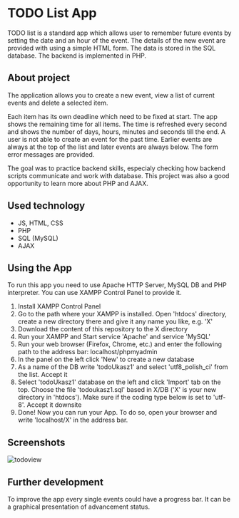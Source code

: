 # TODO List App
TODO list is a standard app which allows user to remember future events by setting the date and an hour of the event. The details of the new event are provided with using a simple HTML form. The data is stored in the SQL database. The backend is implemented in PHP.

## About project
The application allows you to create a new event, view a list of current events and delete a selected item.

Each item has its own deadline which need to be fixed at start. The app shows the remaining time for all items. The time is refreshed every second and shows the number of days, hours, minutes and seconds till the end. A user is not able to create an event for the past time. Earlier events are always at the top of the list and later events are always below. The form error messages are provided.

The goal was to practice backend skills, especialy checking how backend scripts communicate and work with database. This project was also a good opportunity to learn more about PHP and AJAX.

## Used technology
<ul>
  <li>JS, HTML, CSS</li>
  <li>PHP</li>
  <li>SQL (MySQL)</li>
  <li>AJAX</li>
</ul>

## Using the App
To run this app you need to use Apache HTTP Server, MySQL DB and PHP interpreter. You can use XAMPP Control Panel to provide it.

<ol>
  <li>Install XAMPP Control Panel</li>
  <li>Go to the path where your XAMPP is installed. Open 'htdocs' directory, create a new directory there and give it any name you like, e.g. 'X'</li>
  <li>Download the content of this repository to the X directory</li>
  <li>Run your XAMPP and Start service 'Apache' and service 'MySQL'</li>
  <li>Run your web browser (Firefox, Chrome, etc.) and enter the following path to the address bar: localhost/phpmyadmin</li>
  <li>In the panel on the left click 'New' to create a new database</li>
  <li>As a name of the DB write 'todoUkasz1' and select 'utf8_polish_ci' from the list. Accept it</li>
  <li>Select 'todoUkasz1' database on the left and click 'Import' tab on the top. Choose the file 'todoukasz1.sql' based in X/DB ('X' is your new directory in 'htdocs'). Make sure if the coding type below is set to 'utf-8'. Accept it downsite</li>
  <li>Done! Now you can run your App. To do so, open your browser and write 'localhost/X' in the address bar.</li>
</ol>

## Screenshots
![todoview](https://user-images.githubusercontent.com/46789003/146185079-f8d5a623-66fb-4e74-9a56-5f9bd0ca2ee8.PNG)
## Further development
To improve the app every single events could have a progress bar. It can be a graphical presentation of advancement status.
